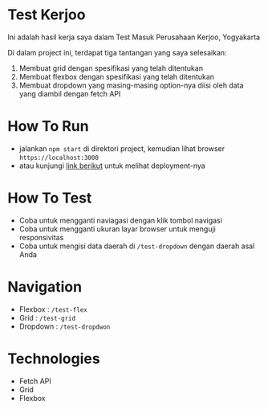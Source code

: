 # Test Kerjoo

Ini adalah hasil kerja saya dalam Test Masuk Perusahaan Kerjoo, Yogyakarta

Di dalam project ini, terdapat tiga tantangan yang saya selesaikan:

1. Membuat grid dengan spesifikasi yang telah ditentukan
2. Membuat flexbox dengan spesifikasi yang telah ditentukan
3. Membuat dropdown yang masing-masing option-nya diisi oleh data yang diambil dengan fetch API

# How To Run

- jalankan `npm start` di direktori project, kemudian lihat browser `https://localhost:3000`
- atau kunjungi [link berikut](https://kerjoo-test.vercel.app/) untuk melihat deployment-nya

# How To Test

- Coba untuk mengganti naviagasi dengan klik tombol navigasi
- Coba untuk mengganti ukuran layar browser untuk menguji responsivitas
- Coba untuk mengisi data daerah di `/test-dropdown` dengan daerah asal Anda

# Navigation

- Flexbox : `/test-flex`
- Grid : `/test-grid`
- Dropdown : `/test-dropdwon`

# Technologies

- Fetch API
- Grid
- Flexbox
